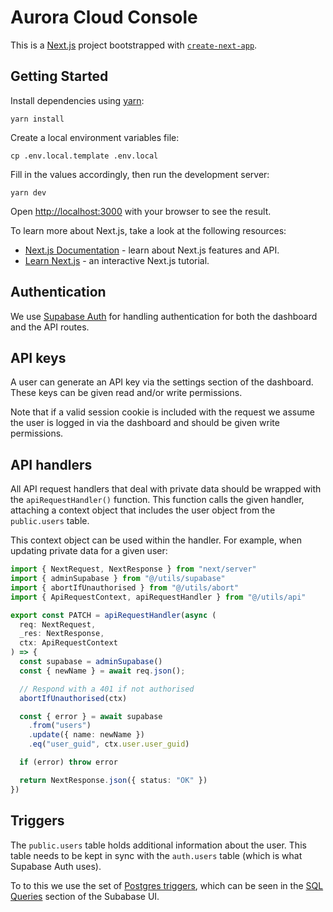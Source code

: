 # Aurora Cloud Console

This is a [Next.js](https://nextjs.org/) project bootstrapped with [`create-next-app`](https://github.com/vercel/next.js/tree/canary/packages/create-next-app).

## Getting Started

Install dependencies using [yarn](https://classic.yarnpkg.com/):

```text
yarn install
```

Create a local environment variables file:

```text
cp .env.local.template .env.local
```

Fill in the values accordingly, then run the development server:

```text
yarn dev
```

Open [http://localhost:3000](http://localhost:3000) with your browser to see the result.

To learn more about Next.js, take a look at the following resources:

- [Next.js Documentation](https://nextjs.org/docs) - learn about Next.js features and API.
- [Learn Next.js](https://nextjs.org/learn) - an interactive Next.js tutorial.

## Authentication

We use [Supabase Auth](https://supabase.com/docs/guides/auth) for handling
authentication for both the dashboard and the API routes.

## API keys

A user can generate an API key via the settings section of the dashboard. These
keys can be given read and/or write permissions.

Note that if a valid session cookie is included with the request we assume the
user is logged in via the dashboard and should be given write permissions.

## API handlers

All API request handlers that deal with private data should be wrapped with the
`apiRequestHandler()` function. This function calls the given handler,
attaching a context object that includes the user object from the `public.users`
table.

This context object can be used within the handler. For example, when updating
private data for a given user:

```ts
import { NextRequest, NextResponse } from "next/server"
import { adminSupabase } from "@/utils/supabase"
import { abortIfUnauthorised } from "@/utils/abort"
import { ApiRequestContext, apiRequestHandler } from "@/utils/api"

export const PATCH = apiRequestHandler(async (
  req: NextRequest,
  _res: NextResponse,
  ctx: ApiRequestContext
) => {
  const supabase = adminSupabase()
  const { newName } = await req.json();

  // Respond with a 401 if not authorised
  abortIfUnauthorised(ctx)

  const { error } = await supabase
    .from("users")
    .update({ name: newName })
    .eq("user_guid", ctx.user.user_guid)

  if (error) throw error

  return NextResponse.json({ status: "OK" })
})
```

## Triggers

The `public.users` table holds additional information about the user. This table
needs to be kept in sync with the `auth.users` table
(which is what Supabase Auth uses).

To to this we use the set of
[Postgres triggers](https://supabase.com/docs/guides/database/postgres/triggers),
which can be seen in the [SQL Queries](https://supabase.com/dashboard/project/xqharbhfobwuhpcdsapg/sql)
section of the Subabase UI.
